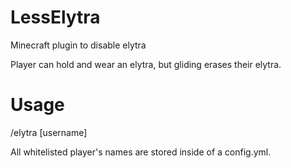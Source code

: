 # LessElytra
Minecraft plugin to disable elytra

Player can hold and wear an elytra, but gliding erases their elytra.
# Usage
/elytra [username]

All whitelisted player's names are stored inside of a config.yml.
